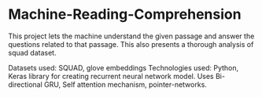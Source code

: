 # Machine-Reading-Comprehension

This project lets the machine understand the given passage and answer the questions related to that passage.
This also presents a thorough analysis of squad dataset.

Datasets used: SQUAD, glove embeddings
Technologies used: Python, Keras library for creating recurrent neural network model.
Uses Bi-directional GRU, Self attention mechanism, pointer-networks.
